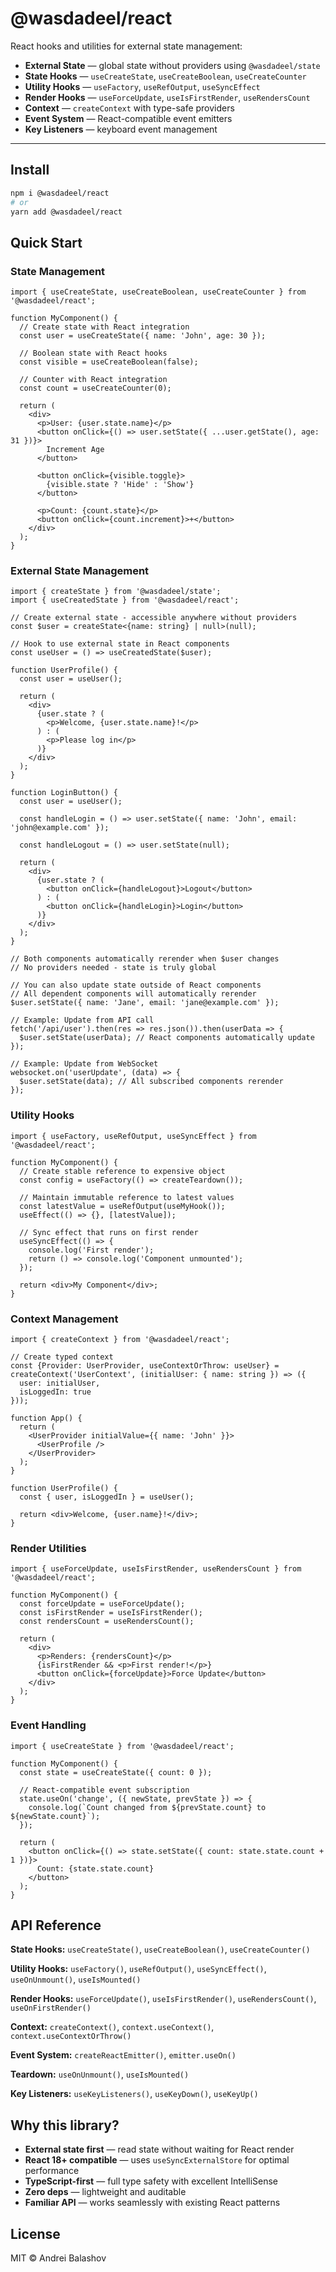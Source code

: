 # @wasdadeel/react

React hooks and utilities for external state management:
- **External State** — global state without providers using `@wasdadeel/state`
- **State Hooks** — `useCreateState`, `useCreateBoolean`, `useCreateCounter`
- **Utility Hooks** — `useFactory`, `useRefOutput`, `useSyncEffect`
- **Render Hooks** — `useForceUpdate`, `useIsFirstRender`, `useRendersCount`
- **Context** — `createContext` with type-safe providers
- **Event System** — React-compatible event emitters
- **Key Listeners** — keyboard event management

---

## Install

```bash
npm i @wasdadeel/react
# or
yarn add @wasdadeel/react
```

## Quick Start

### State Management
```tsx
import { useCreateState, useCreateBoolean, useCreateCounter } from '@wasdadeel/react';

function MyComponent() {
  // Create state with React integration
  const user = useCreateState({ name: 'John', age: 30 });
  
  // Boolean state with React hooks
  const visible = useCreateBoolean(false);
  
  // Counter with React integration
  const count = useCreateCounter(0);

  return (
    <div>
      <p>User: {user.state.name}</p>
      <button onClick={() => user.setState({ ...user.getState(), age: 31 })}>
        Increment Age
      </button>
      
      <button onClick={visible.toggle}>
        {visible.state ? 'Hide' : 'Show'}
      </button>
      
      <p>Count: {count.state}</p>
      <button onClick={count.increment}>+</button>
    </div>
  );
}
```

### External State Management
```tsx
import { createState } from '@wasdadeel/state';
import { useCreatedState } from '@wasdadeel/react';

// Create external state - accessible anywhere without providers
const $user = createState<{name: string} | null>(null);

// Hook to use external state in React components
const useUser = () => useCreatedState($user);

function UserProfile() {
  const user = useUser();
  
  return (
    <div>
      {user.state ? (
        <p>Welcome, {user.state.name}!</p>
      ) : (
        <p>Please log in</p>
      )}
    </div>
  );
}

function LoginButton() {
  const user = useUser();
  
  const handleLogin = () => user.setState({ name: 'John', email: 'john@example.com' });
  
  const handleLogout = () => user.setState(null);
  
  return (
    <div>
      {user.state ? (
        <button onClick={handleLogout}>Logout</button>
      ) : (
        <button onClick={handleLogin}>Login</button>
      )}
    </div>
  );
}

// Both components automatically rerender when $user changes
// No providers needed - state is truly global

// You can also update state outside of React components
// All dependent components will automatically rerender
$user.setState({ name: 'Jane', email: 'jane@example.com' });

// Example: Update from API call
fetch('/api/user').then(res => res.json()).then(userData => {
  $user.setState(userData); // React components automatically update
});

// Example: Update from WebSocket
websocket.on('userUpdate', (data) => {
  $user.setState(data); // All subscribed components rerender
});
```

### Utility Hooks
```tsx
import { useFactory, useRefOutput, useSyncEffect } from '@wasdadeel/react';

function MyComponent() {
  // Create stable reference to expensive object
  const config = useFactory(() => createTeardown()); 
  
  // Maintain immutable reference to latest values
  const latestValue = useRefOutput(useMyHook());
  useEffect(() => {}, [latestValue]);
  
  // Sync effect that runs on first render
  useSyncEffect(() => {
    console.log('First render');
    return () => console.log('Component unmounted');
  });

  return <div>My Component</div>;
}
```

### Context Management
```tsx
import { createContext } from '@wasdadeel/react';

// Create typed context
const {Provider: UserProvider, useContextOrThrow: useUser} = createContext('UserContext', (initialUser: { name: string }) => ({
  user: initialUser,
  isLoggedIn: true
}));

function App() {
  return (
    <UserProvider initialValue={{ name: 'John' }}>
      <UserProfile />
    </UserProvider>
  );
}

function UserProfile() {
  const { user, isLoggedIn } = useUser();
  
  return <div>Welcome, {user.name}!</div>;
}
```

### Render Utilities
```tsx
import { useForceUpdate, useIsFirstRender, useRendersCount } from '@wasdadeel/react';

function MyComponent() {
  const forceUpdate = useForceUpdate();
  const isFirstRender = useIsFirstRender();
  const rendersCount = useRendersCount();

  return (
    <div>
      <p>Renders: {rendersCount}</p>
      {isFirstRender && <p>First render!</p>}
      <button onClick={forceUpdate}>Force Update</button>
    </div>
  );
}
```

### Event Handling
```tsx
import { useCreateState } from '@wasdadeel/react';

function MyComponent() {
  const state = useCreateState({ count: 0 });

  // React-compatible event subscription
  state.useOn('change', ({ newState, prevState }) => {
    console.log(`Count changed from ${prevState.count} to ${newState.count}`);
  });

  return (
    <button onClick={() => state.setState({ count: state.state.count + 1 })}>
      Count: {state.state.count}
    </button>
  );
}
```

## API Reference

**State Hooks:** `useCreateState()`, `useCreateBoolean()`, `useCreateCounter()`

**Utility Hooks:** `useFactory()`, `useRefOutput()`, `useSyncEffect()`, `useOnUnmount()`, `useIsMounted()`

**Render Hooks:** `useForceUpdate()`, `useIsFirstRender()`, `useRendersCount()`, `useOnFirstRender()`

**Context:** `createContext()`, `context.useContext()`, `context.useContextOrThrow()`

**Event System:** `createReactEmitter()`, `emitter.useOn()`

**Teardown:** `useOnUnmount()`, `useIsMounted()`

**Key Listeners:** `useKeyListeners()`, `useKeyDown()`, `useKeyUp()`

## Why this library?

- **External state first** — read state without waiting for React render
- **React 18+ compatible** — uses `useSyncExternalStore` for optimal performance
- **TypeScript-first** — full type safety with excellent IntelliSense
- **Zero deps** — lightweight and auditable
- **Familiar API** — works seamlessly with existing React patterns

## License

MIT © Andrei Balashov
